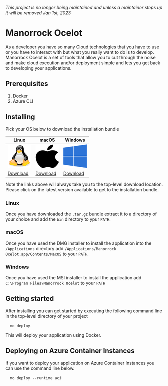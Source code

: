 _This project is no longer being maintained and unless a maintainer steps up it will be removed Jan 1st, 2023_

# Manorrock Ocelot

As a developer you have so many Cloud technologies that you have to use or you 
have to interact with but what you really want to do is to develop. Manorrock 
Ocelot is a set of tools that allow you to cut through the noise and make cloud
execution and/or deployment simple and lets you get back to developing your
applications.

## Prerequisites

1. Docker
1. Azure CLI

## Installing

Pick your OS below to download the installation bundle

| Linux | macOS | Windows |
|-------|-------|---------|
|<a href="https://repo1.maven.org/maven2/com/manorrock/ocelot/ocelot-cli-linux/"><img src="doc/images/logo-linux.png" height="75" width="75"></a>       |<a href="https://repo1.maven.org/maven2/com/manorrock/ocelot/ocelot-cli-macos/"><img src="doc/images/logo-apple.svg" height="75" width="75"></a>       |<a href="https://repo1.maven.org/maven2/com/manorrock/ocelot/ocelot-cli-windows/"><img src="doc/images/logo-windows.png" height="75" width="75"></a>|
| <a href="https://repo1.maven.org/maven2/com/manorrock/ocelot/ocelot-cli-linux/">Download</a> | <a href="https://repo1.maven.org/maven2/com/manorrock/ocelot/ocelot-cli-macos/">Download</a> | <a href="https://repo1.maven.org/maven2/com/manorrock/ocelot/ocelot-cli-windows/">Download</a> |

Note the links above will always take you to the top-level download location. Please click on the latest version available to get to the installation bundle.

### Linux

Once you have downloaded the `.tar.gz` bundle extract it to a directory of your choice and add the `bin` directory to ypur `PATH`.

### macOS

Once you have used the DMG installer to install the application into the `/Applications` directory add `/Applications/Manorrock Ocelot.app/Contents/MacOS` to your `PATH`.

### Windows

Once you have used the MSI installer to install the application add `C:\Program Files\Manorrock Ocelot` to your `PATH`

## Getting started

After installing you can get started by executing the following command line in the top-level directory of your project

```shell
  mo deploy
```

This will deploy your application using Docker.

## Deploying on Azure Container Instances

If you want to deploy your application on Azure Container Instances you can use the command line below.

```shell
  mo deploy --runtime aci
```
